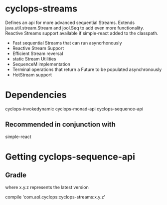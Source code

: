 # cyclops-streams

Defines an api for more advanced sequential Streams. Extends java.util.stream.Stream and jool.Seq to add even more functionality. Reactive Streams support available if simple-react added to the classpath.

* Fast sequential Streams that can run asyncrhonously
* Reactive Stream Support
* Efficient Stream reversal
* static Stream Utilities
* SequenceM implementation
* Terminal operations that return a Future to be populated asynchronously
* HotStream support


# Dependencies

cyclops-invokedynamic
cyclops-monad-api
cyclops-sequence-api

## Recommended in conjunction with

simple-react

# Getting cyclops-sequence-api

## Gradle

where x.y.z represents the latest version

compile 'com.aol.cyclops:cyclops-streams:x.y.z'